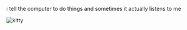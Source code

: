 i tell the computer to do things and sometimes it actually listens to me
<!--START_SECTION:update_image-->
<img src=https://raw.githubusercontent.com/sneakykestrel/sneakykestrel/main/.github/images/executing-civillians.gif height="" width="" align=left alt=kitty />
<!--END_SECTION:update_image-->

